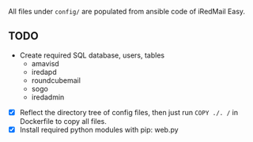 All files under `config/` are populated from ansible code of iRedMail Easy.

## TODO

- Create required SQL database, users, tables
    - amavisd
    - iredapd
    - roundcubemail
    - sogo
    - iredadmin

- [x] Reflect the directory tree of config files, then just run `COPY ./. /` in Dockerfile to copy all files.
- [x] Install required python modules with pip: web.py
